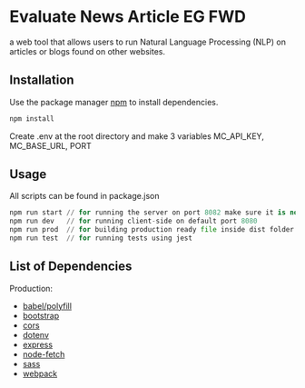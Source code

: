 # Evaluate News Article EG FWD

a web tool that allows users to run Natural Language Processing (NLP) on articles or blogs found on other websites.

## Installation

Use the package manager [npm](https://npmjs.com) to install dependencies.

```bash
npm install
```
Create .env at the root directory and make 3 variables MC_API_KEY, MC_BASE_URL, PORT
## Usage

All scripts can be found in package.json
```python
npm run start // for running the server on port 8082 make sure it is not in use
npm run dev   // for running client-side on default port 8080
npm run prod  // for building production ready file inside dist folder
npm run test  // for running tests using jest
```

## List of Dependencies
Production:
- [babel/polyfill](https://www.npmjs.com/package/babel-plugin-polyfill-env)
- [bootstrap](https://www.npmjs.com/package/bootstrap)
- [cors](https://www.npmjs.com/package/cors)
- [dotenv](https://www.npmjs.com/package/dotenv)
- [express](https://www.npmjs.com/package/express) 
- [node-fetch](https://www.npmjs.com/package/node-fetch)
- [sass](https://sass-lang.com/install)
- [webpack](https://webpack.js.org/guides/installation/)



